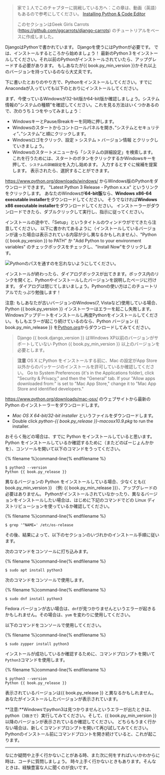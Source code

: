 > 家で１人でこのチャプターに挑戦している方へ：この章は、動画（英語）もあるので参考にしてください。 [Installing Python & Code Editor](https://www.youtube.com/watch?v=pVTaqzKZCdA)
> 
> このセクションはGeek Girls Carrots (https://github.com/ggcarrots/django-carrots) のチュートリアルをベースに作成しました。

DjangoはPythonで書かれています。 Djangoを使うにはPythonが必要です。 では、インストールするところから始めましょう！ 最新のPython３をインストールしてください。それ以前のPythonがインストールされていたら、アップグレードする必要があります。 もしあなたが{{ book.py_min_version }}かそれ以上のバージョンを持っているのなら大丈夫です。

下に書いたとおりのやり方で、Pythonをインストールしてください。すでにAnacondaが入っていても以下のとおりにインストールしてください。

<!--sec data-title="Install Python: Windows" data-id="python_windows" data-collapse=true ces-->

まず、今使っているWindowsが32-bit版か64-bit版か確認しましょう。システム情報の”システムの種類”を確認してください。これを見る方法はいくつかあるので、次のうち１つをやってみましょう：

* WindowsキーとPause/Breakキーを同時に押します。
* Windowsのスタートからコントロールパネルを開き、”システムとセキュリティ”、”システム”と順にクリックします。
* Windowsロゴをクリック、設定 > システム > バージョン情報 とクリックしていきましょう。
* Windowsのスタートメニューから「システムの詳細設定」を検索します。 これを行うためには、スタートのボタンをクリックするかWindowsキーを押して、`システムの詳細設定`を入力し始めます。 入力するとすぐに候補を提案します。 表示されたら、選択することができます。

https://www.python.org/downloads/windows/ からWindows版のPythonをダウンロードできます。 "Latest Python 3 Release - Python x.x.x" というリンクをクリックします。 あなたのWindowsが**64-bit版**なら、**Windows x86-64 executable installer**をダウンロードしてください。 そうでなければ**Windows x86 executable installer**をダウンロードしてください。 インストーラーがダウンロードできたら、ダブルクリックして実行し、指示に従ってください。

インストールの途中で、「Setup」というタイトルのウィンドウがでてきたら注意してください。 以下に書かれてあるように（インストールしているバージョンが違った場合は表示されている内容が少し異なるかもしれません）、"Python {{ book.py_version }} to PATH" か "Add Python to your environment variables" のチェックボックスをチェックし、"Install Now"をクリックします。

![Pythonのパスを通すのを忘れないようにしてください。](../python_installation/images/python-installation-options.png)

インストールが終わったら、ダイアログボックスが出てきます。ボックス内のリンクを開くと、Pythonやインストールしたバージョンを説明したページに行けます。 ダイアログは閉じてしまいましょう。Pythonの使い方はこのチュートリアルでたっぷり勉強します！

注意: もしあなたが古いバージョンのWindows(7, Vistaなど)使用している場合、Python {{ book.py_version }} インストーラーはエラーを起こし失敗します。Windowsアップデートをインストールし再度Pythonをインストールしてください。 もしもエラーが起こり続けているのなら、Python バージョン {{ book.py_min_release }} を[Python.org](https://www.python.org/downloads/windows/)からダウンロードしてみてください。

> Django {{ book.django_version }} はWindows XP以前のバージョンがサポートしていない Python {{ book.py_min_version }} 以上のバージョンを必要とします。

<!--endsec-->

<!--sec data-title="Install Python: OS X" data-id="python_OSX"
data-collapse=true ces-->

> **注意** OS X にPython をインストールする前に、Mac の設定がApp Store以外からのパッケージのインストールを許可しているか確認してください。 Go to System Preferences (it's in the Applications folder), click "Security & Privacy," and then the "General" tab. If your "Allow apps downloaded from:" is set to "Mac App Store," change it to "Mac App Store and identified developers."

https://www.python.org/downloads/mac-osx/ のウェブサイトから最新のPython のインストーラーをダウンロードします。

* *Mac OS X 64-bit/32-bit installer* というファイルをダウンロードします。 
* Double click *python-{{ book.py_release }}-macosx10.9.pkg* to run the installer.

<!--endsec-->

<!--sec data-title="Install Python: Linux" data-id="python_linux"
data-collapse=true ces-->

おそらく殆どの場合は、すでに Python をインストールしていると思います。Python をインストールしているか確認するために（またどのばーじょんかかを）、コンソールを開いて以下のコマンドをうってください。

{% filename %}command-line{% endfilename %}

    $ python3 --version
    Python {{ book.py_release }}
    

異なるバージョンの Python をインストールしている場合、少なくとも{{ book.py_min_version }} （例: {{ book.py_min_release }}）、アップグレードの必要はありません。 Pythonがインストールされていなかったり、異なるバージョンをインストールしたい場合は、はじめに下記のコマンドでどの Linux ディストリビューションを使っているか確認してください。

{% filename %}command-line{% endfilename %}

    $ grep '^NAME=' /etc/os-release
    

その後、結果によって、以下のセクションのいづれかのインストール手順に従います。

<!--endsec-->

<!--sec data-title="Install Python: Debian or Ubuntu" data-id="python_debian" data-collapse=true ces-->

次のコマンドをコンソールに打ち込みます。

{% filename %}command-line{% endfilename %}

    $ sudo apt install python3
    

<!--endsec-->

<!--sec data-title="Install Python: Fedora" data-id="python_fedora"
data-collapse=true ces-->

次のコマンドをコンソールで使用します。

{% filename %}command-line{% endfilename %}

    $ sudo dnf install python3
    

Fedora バージョンが古い場合は、`dnf`が見つかりませんというエラーが起きるかもしれません。その場合は、`yum` を変わりに使用してください。

<!--endsec-->

<!--sec data-title="Install Python: openSUSE" data-id="python_openSUSE"
data-collapse=true ces-->

以下のコマンドをコンソールで使用してください。

{% filename %}command-line{% endfilename %}

    $ sudo zypper install python3
    

<!--endsec-->

インストールが成功しているか確認するために、コマンドプロンプトを開いて`Python3`コマンドを使用します。

{% filename %}command-line{% endfilename %}

    $ python3 --version
    Python {{ book.py_release }}
    

表示されているバージョンは{{ book.py_release }} と異なるかもしれません。あなたがインストールしたバージョンが表示されています。

**注意:**Windowsでpython3は見つかりませんというエラーが出たときは、python（`3抜きで`）実行してみてください。そして、{{ book.py_min_version }} 以降のバージョンが表示されているか確認してください。 どちらもうまく行かない場合は、新しくコマンドプロンプトを開いて再び試してみてください。Pythonのインストール前にコマンドプロントを開き続けていると、これが起こります。

* * *

なにか疑問や上手く行かないことがある時、また次に何をすればいいかわからに時は、コーチに質問しましょう。 時々上手く行かないときもあります。そんなときは、経験豊富な人に聞くのが良いです。